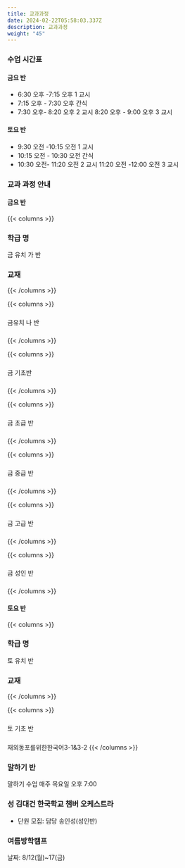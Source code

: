 ```yaml
---
title: 교과과정
date: 2024-02-22T05:58:03.337Z
description: 교과과정
weight: "45"
---
```

### 수업 시간표
#### 금요 반
  - 6:30 오후 -7:15 오후 1 교시
  - 7:15 오후 - 7:30 오후 간식
  - 7:30 오후- 8:20 오후 2 교시 8:20 오후 - 9:00 오후 3 교시

#### 토요 반
  - 9:30 오전 -10:15 오전 1 교시
  - 10:15 오전 - 10:30 오전 간식
  - 10:30 오전- 11:20 오전 2 교시 11:20 오전 -12:00 오전 3 교시

### 교과 과정 안내

#### 금요 반

{{< columns >}}
### 학급 명
금 유치 가 반
### 교재

{{< /columns >}}

{{< columns >}}
###
금유치 나 반
###
 
{{< /columns >}}

{{< columns >}}
###
금 기초반
###
 
{{< /columns >}}

{{< columns >}}
### 
금 초급 반
###
 
{{< /columns >}}

{{< columns >}}
###
금 중급 반
###
 
{{< /columns >}}

{{< columns >}}
###
금 고급 반
###
 
{{< /columns >}}

{{< columns >}}
###
금 성인 반
###
 
{{< /columns >}}

#### 토요 반

{{< columns >}}
### 학급 명
토 유치 반
### 교재

{{< /columns >}}

{{< columns >}}
###
토 기초 반
###
재외동포를위한한국어3-1&3-2
{{< /columns >}}

### 말하기 반
말하기 수업 매주 목요일 오후 7:00

### 성 김대건 한국학교 챔버 오케스트라
  - 단원 모집: 담당 송인성(성인반)

### 여름방학캠프
날짜: 8/12(월)~17(금)
